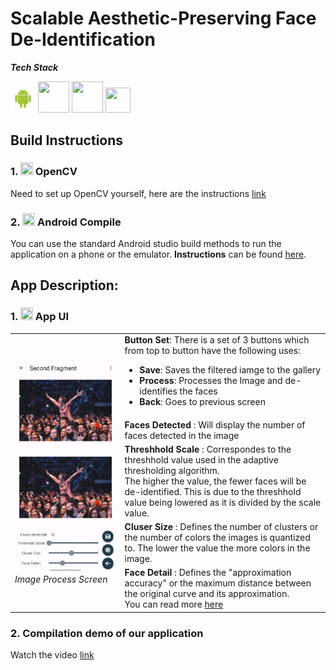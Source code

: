# Scalable Aesthetic-Preserving Face De-Identification

<b><i>Tech Stack</i></b>
<p align="left">
<img src="https://raw.githubusercontent.com/devicons/devicon/master/icons/android/android-original-wordmark.svg" alt="android" width="40" height="40"/> 
<img src="https://cdn.jsdelivr.net/gh/devicons/devicon/icons/androidstudio/androidstudio-original-wordmark.svg" width="50" height="50"/>
<img src="https://cdn.jsdelivr.net/gh/devicons/devicon/icons/kotlin/kotlin-original-wordmark.svg" width="50" height="50" />
<img src="https://cdn.jsdelivr.net/gh/devicons/devicon/icons/opencv/opencv-original-wordmark.svg" width="40" height="40"/>
</p>
   
## Build Instructions
### 1. <img src="https://cdn.jsdelivr.net/gh/devicons/devicon/icons/opencv/opencv-original.svg" width="20" height="20" /> OpenCV 
Need to set up OpenCV yourself, here are the instructions [link](https://philipplies.medium.com/setting-up-latest-opencv-for-android-studio-and-kotlin-2021-edition-259be404b133)
          
### 2. <img src="https://cdn.jsdelivr.net/gh/devicons/devicon/icons/androidstudio/androidstudio-original.svg" width="20" height="20" /> Android Compile 
You can use the standard Android studio build methods to run the application on a phone or the emulator. **Instructions** can be found [here](https://developer.android.com/studio/run).

## App Description:

### 1. <img src="https://raw.githubusercontent.com/FortAwesome/Font-Awesome/6.x/svgs/solid/mobile.svg" width="20" height="20"> App UI

<table>
    <tbody>
    <tr>
        <td rowspan=5 style="border:0px;">
            <img src="./readme_images/UI.png"><br>
            <i>Image Process Screen</i>
        </td>
         <td>
            <b>Button Set</b>: There is a set of 3 buttons which from top to button have the following uses:
            <ul>
                <li><b>Save</b>: Saves the filtered iamge to the gallery</li>
                <li><b>Process</b>: Processes the Image and de-identifies the faces</li>
                <li><b>Back</b>: Goes to previous screen</li>
            </ul>
        </td>
    </tr>
    <tr>
        <td><b>Faces Detected</b> : Will display the number of faces detected in the image</td>
    </tr>
    <tr>
        <td>
            <b>Threshhold Scale</b> : Correspondes to the threshhold value used in the adaptive thresholding algorithm.<br>The higher the value, the fewer faces will be de-identified. This is due to the threshhold value being lowered as it is divided by the scale value.
        </td>
    </tr>    
    <tr>
        <td>
            <b>Cluser Size</b> : Defines the number of clusters or the number of colors the images is quantized to. The lower the value the more colors in the image. 
        </td>
    </tr>
    <tr>
        <td>
            <b>Face Detail</b> : Defines the "approximation accuracy" or the maximum distance between the original curve and its approximation.<br>
            You can read more <a href="https://docs.opencv.org/3.4/dc/dcf/tutorial_js_contour_features.html">here</a>
        </td>
    </tr>
    </tbody>
</table>

### 2. Compilation demo of our application
Watch the video [link](https://drive.google.com/file/d/1YOQFlHQubktzrKQH43BQKHww-Pqae8wl/view?usp=sharing)
